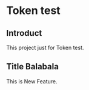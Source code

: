 # Token test

## Introduct
This project just for Token test.

## Title Balabala

This is New Feature.

